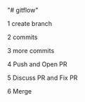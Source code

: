 "# gitflow" 

1 create branch

2 commits

3 more commits

4 Push and Open PR

5 Discuss PR and Fix PR

6 Merge

